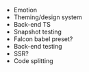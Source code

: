 * Emotion
* Theming/design system
* Back-end TS
* Snapshot testing
* Falcon babel preset?
* Back-end testing
* SSR?
* Code splitting
